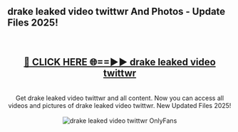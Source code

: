 <h2>drake leaked video twittwr And Photos - Update Files 2025!</h2>
<br>
<div align="center">
<h2><a href="https://betterlinks.top/A2PfLJ" rel="nofollow">🔴 CLICK HERE 🌐==►► drake leaked video twittwr</a></h2>
<br>
Get drake leaked video twittwr and all content. Now you can access all videos and pictures of drake leaked video twittwr. New Updated Files 2025!
<br>
<br>
<a href="https://betterlinks.top/A2PfLJ" rel="nofollow" data-target="animated-image.originalLink"><img src="https://i.imgur.com/dJHk4Zq.gif" alt="drake leaked video twittwr OnlyFans" style="max-width: 100%; display: inline-block;" data-target="animated-image.originalImage"></a>
</div>
<br>